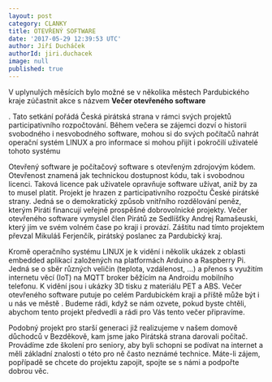 ```yaml
---
layout: post
category: CLANKY
title: OTEVŘENÝ SOFTWARE
date: '2017-05-29 12:39:53 UTC'
author: Jiří Ducháček
authorId: jiri.duchacek
image: null
published: true
---
```

V uplynulých měsících bylo možné se v několika  městech Pardubického kraje zúčastnit akce s názvem **Večer otevřeného software**

. Tato setkání pořádá Česká pirátská strana v rámci svých projektů participativního rozpočtování. Během večera se zájemci dozví o historii svobodného i nesvobodného software, mohou si do svých počítačů nahrát operační systém LINUX a pro informace si mohou přijít i pokročilí uživatelé tohoto systému

Otevřený software je počítačový software s otevřeným zdrojovým kódem. Otevřenost znamená jak technickou dostupnost kódu, tak i svobodnou licenci. Taková licence pak uživatele opravňuje software užívat, aniž by za to musel platit. Projekt je hrazen z participativního rozpočtu České pirátské strany. Jedná se o demokratický způsob vnitřního rozdělování peněz, kterým Piráti financují veřejně prospěšné dobrovolnické projekty.  Večer otevřeného software vymyslel člen Pirátů ze Sedlíšťky Andrej Ramašeuski, který jím ve svém volném čase po kraji i provází. Záštitu nad tímto projektem převzal Mikuláš Ferjenčík, pirátský poslanec za Pardubický kraj.

Kromě operačního systému LINUX je k vidění i několik ukázek z oblasti embedded aplikací založených na platformách Arduino a Raspberry Pi. Jedná se o sběr různých veličin (teplota, vzdálenost, …) a přenos s využitím internetu věcí (IoT) na MQTT broker běžícím na Androidu mobilního telefonu. K vidění jsou i ukázky 3D tisku z materiálu PET a ABS. 
Večer otevřeného software putuje po celém Pardubickém kraji a příště může být i u nás  ve městě . Budeme rádi, když se nám ozvete, pokud byste chtěli, abychom tento projekt předvedli a rádi pro Vás tento večer připravíme. 

Podobný projekt pro starší generaci již realizujeme v našem domově důchodců v Bezděkově, kam jsme jako Pirátská strana darovali počítač. Provádíme zde školení pro seniory, aby byli schopni se podívat na internet a měli základní znalosti o této pro ně často neznámé technice.
Máte-li zájem, popřípadě se chcete do projektu zapojit, spojte se s námi a podpořte dobrou věc.
